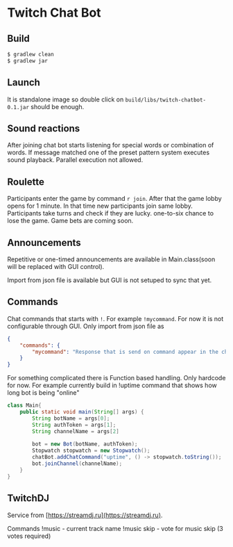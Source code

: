 # Twitch Chat Bot

## Build

```bash
$ gradlew clean
$ gradlew jar
```

## Launch
It is standalone image so double click on `build/libs/twitch-chatbot-0.1.jar` should be enough.

## Sound reactions
After joining chat bot starts listening for special words or combination of words.
If message matched one of the preset pattern system executes sound playback. Parallel execution not allowed.

## Roulette

Participants enter the game by command `r join`. After that the game lobby opens for 1 minute.
In that time new participants join same lobby.
Participants take turns and check if they are lucky. one-to-six chance to lose the game.
Game bets are coming soon.

## Announcements
Repetitive or one-timed announcements are available in Main.class(soon will be replaced with GUI control).

Import from json file is available but GUI is not setuped to sync that yet.

## Commands
Chat commands that starts with `!`. For example `!mycommand`.
For now it is not configurable through GUI. Only import from json file as

```json
{
    "commands": {
        "mycommand": "Response that is send on command appear in the chat"
    }
}
```

For something complicated there is Function based handling. Only hardcode for now.
For example currently build in !uptime command that shows how long bot is being "online"

```java
class Main{
    public static void main(String[] args) {
        String botName = args[0];
        String authToken = args[1];
        String channelName = args[2]
	
        bot = new Bot(botName, authToken);
        Stopwatch stopwatch = new Stopwatch();
        chatBot.addChatCommand("uptime", () -> stopwatch.toString());
        bot.joinChannel(channelName);
    }
}
```

## TwitchDJ

Service from [https://streamdj.ru](https://streamdj.ru).

Commands
!music - current track name
!music skip - vote for music skip (3 votes required)
